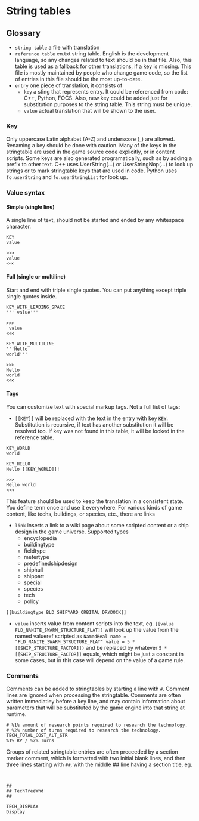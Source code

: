 # String tables

## Glossary

- `string table` a file with translation
- `reference table` en.txt string table.
  English is the development language, so any changes related to text should be in that file.
  Also, this table is used as a fallback for other translations, if a key is missing.
  This file is mostly maintained by people who change game code,
  so the list of entries in this file should be the most up-to-date.
- `entry` one piece of translation, it consists of
  - `key` a sting that represents entry. It could be referenced from code: C++, Python, FOCS.
     Also, new key could be added just for substitution purposes to the string table.
    This string must be unique.
  - `value` actual translation that will be shown to the user.

### Key
Only uppercase Latin alphabet (A-Z) and underscore (_) are allowed.
Renaming a key should be done with caution.
Many of the keys in the stringtable are used in the game source code explicitly,
or in content scripts.
Some keys are also generated programatically, such as by adding a prefix to other text.
C++ uses UserString(...) or UserStringNop(...) to look up strings or to mark stringtable keys that are used in code.
Python uses `fo.userString` and `fo.userStringList` for look up.

### Value syntax
#### Simple (single line)
A single line of text, should not be started and ended by any whitespace character.

```
KEY
value

>>>
value
<<<
```

#### Full (single or multiline)
Start and end with triple single quotes.
You can put anything except triple single quotes inside.

```
KEY_WITH_LEADING_SPACE
''' value'''

>>>
 value
<<<

KEY_WITH_MULTILINE
'''Hello
world'''

>>>
Hello
world
<<<

```

#### Tags
You can customize text with special markup tags. Not a full list of tags:

- `[[KEY]]` will be replaced with the text in the entry with key `KEY`.
  Substitution is recursive, if text has another substitution it will be resolved too.
  If key was not found in this table, it will be looked in the reference table. 

```
KEY_WORLD
world

KEY_HELLO
Hello [[KEY_WORLD]]!

>>>
Hello world
<<<
```

This feature should be used to keep the translation in a consistent state.
You define term once and use it everywhere.
For various kinds of game content, like techs, buildings, or species, etc., there are links

- `link` inserts a link to a wiki page about some scripted content or a ship design in the game universe.
Supported types
  - encyclopedia
  - buildingtype
  - fieldtype
  - metertype
  - predefinedshipdesign
  - shiphull
  - shippart
  - special
  - species
  - tech
  - policy
```
[[buildingtype BLD_SHIPYARD_ORBITAL_DRYDOCK]]
```

- `value` inserts value from content scripts into the text,
  eg. `[[value FLD_NANITE_SWARM_STRUCTURE_FLAT]]` will look up the value from
  the named valueref scripted as
  `NamedReal name = "FLD_NANITE_SWARM_STRUCTURE_FLAT" value = 5 * [[SHIP_STRUCTURE_FACTOR]])`
  and be replaced by whatever `5 * [[SHIP_STRUCTURE_FACTOR]]` equals,
  which might be just a constant in some cases,
  but in this case will depend on the value of a game rule.

### Comments

Comments can be added to stringtables by starting a line with `#`.
Comment lines are ignored when processing the stringtable. 
Comments are often written immediatley before a key line, 
and may contain information about parameters that will be substituted by 
the game engine into that string at runtime.

```text
# %1% amount of research points required to research the technology.
# %2% number of turns required to research the technology.
TECH_TOTAL_COST_ALT_STR
%1% RP / %2% Turns
```

Groups of related stringtable entries are often preceeded 
by a section marker comment, which is formatted with two initial blank lines,
and then three lines starting with `##`, with the middle ## line having a section title, eg.

```text


##
## TechTreeWnd
##

TECH_DISPLAY
Display
```
